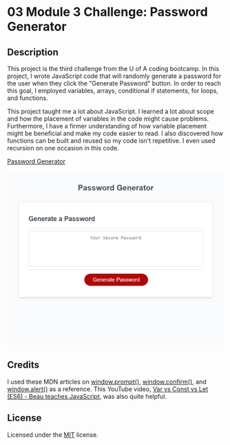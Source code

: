 # 03 Module 3 Challenge: Password Generator

## Description

This project is the third challenge from the U of A coding bootcamp. In this project, I wrote JavaScript code that will randomly generate a password for the user when they click the "Generate Password" button. In order to reach this goal, I employed variables, arrays, conditional if statements, for loops, and functions. 

This project taught me a lot about JavaScript. I learned a lot about scope and how the placement of variables in the code might cause problems. Furthermore, I have a firmer understanding of how variable placement might be beneficial and make my code easier to read. I also discovered how functions can be built and reused so my code isn't repetitive. I even used recursion on one occasion in this code.

[Password Generator](https://ggorosave.github.io/M3-Challenge/)

![Password Generator](./assets/00%20M3-Challenge%20Screenshot.html.png)

## Credits

I used these MDN articles on [window.prompt()](https://developer.mozilla.org/en-US/docs/Web/API/Window/prompt), [window.confirm()](https://developer.mozilla.org/en-US/docs/Web/API/Window/confirm), and [window.alert()](https://developer.mozilla.org/en-US/docs/Web/API/Window/alert) as a reference. This YouTube video, [Var vs Const vs Let (ES6) - Beau teaches JavaScript](https://www.youtube.com/watch?v=1mgLWu69ijU), was also quite helpful.

## License

Licensed under the [MIT](https://https://github.com/ggorosave/M3-Challenge/blob/main/LICENSE) license.